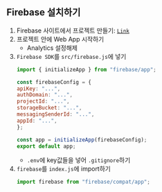 ## Firebase 설치하기

1. Firebase 사이트에서 프로젝트 만들기: [`Link`](https://console.firebase.google.com/)
2. 프로젝트 안에 Web App 시작하기
   - Analytics 설정해제
3. `Firebase SDK`를 `src/firebase.js`에 넣기
    ```javascript
    import { initializeApp } from "firebase/app";

    const firebaseConfig = {
    apiKey: "...",
    authDomain: "...",
    projectId: "...",
    storageBucket: "...",
    messagingSenderId: "...",
    appId: "...",
    };

    const app = initializeApp(firebaseConfig);
    export default app;
    ```
    - `.env`에 key값들을 넣어 `.gitignore`하기
4. `firebase`를 `index.js`에 import하기
   ```javascript
   import firebase from "firebase/compat/app";
   ```